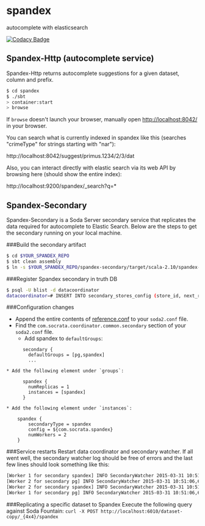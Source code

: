 spandex
=======
autocomplete with elasticsearch

[![Codacy Badge](https://www.codacy.com/project/badge/821a4d00582d4c4b8a4641ee1ee94393)](https://www.codacy.com/public/johnkrah/spandex)

## Spandex-Http (autocomplete service) ##
Spandex-Http returns autocomplete suggestions for a given dataset, column and prefix.

```sh
$ cd spandex
$ ./sbt
> container:start
> browse
```

If `browse` doesn't launch your browser, manually open [http://localhost:8042/](http://localhost:8042/) in your browser.

You can search what is currently indexed in spandex like this (searches "crimeType" for strings starting with "nar"):

http://localhost:8042/suggest/primus.1234/2/3/dat

Also, you can interact directly with elastic search via its web API by browsing here (should show the entire index):

http://localhost:9200/spandex/_search?q=*

## Spandex-Secondary
Spandex-Secondary is a Soda Server secondary service that replicates the data required for autocomplete to Elastic Search. Below are the steps to get the secondary running on your local machine.

###Build the secondary artifact
```sh
$ cd $YOUR_SPANDEX_REPO
$ sbt clean assembly
$ ln -s $YOUR_SPANDEX_REPO/spandex-secondary/target/scala-2.10/spandex-secondary-assembly-*.jar ~/secondary-stores
```

###Register Spandex secondary in truth DB
```sh
$ psql -U blist -d datacoordinator
datacoordinator=# INSERT INTO secondary_stores_config (store_id, next_run_time, interval_in_seconds) values ('spandex', now(), 5)
```

###Configuration changes
* Append the entire contents of [reference.conf](https://github.com/socrata/spandex/blob/master/spandex-common/src/main/resources/reference.conf) to your `soda2.conf` file.
* Find the `com.socrata.coordinator.common.secondary` section of your `soda2.conf` file.
    * Add spandex to `defaultGroups`:
```
      secondary {
        defaultGroups = [pg,spandex]
        ...
```
    * Add the following element under `groups`:
```
      spandex {
        numReplicas = 1
        instances = [spandex]
      }
```
    * Add the following element under `instances`:
```
    spandex {
        secondaryType = spandex
        config = ${com.socrata.spandex}
        numWorkers = 2
    }
```

###Service restarts
Restart data coordinator and secondary watcher.
If all went well, the secondary watcher log should be free of errors and the last few lines should look something like this:
```sh
[Worker 1 for secondary spandex] INFO SecondaryWatcher 2015-03-31 10:51:06,661 update-next-runtime: 1ms; [["store-id","spandex"]]
[Worker 2 for secondary pg] INFO SecondaryWatcher 2015-03-31 10:51:06,661 update-next-runtime: 1ms; [["store-id","pg"]]
[Worker 2 for secondary spandex] INFO SecondaryWatcher 2015-03-31 10:51:06,664 update-next-runtime: 30ms; [["store-id","spandex"]]
[Worker 1 for secondary pg] INFO SecondaryWatcher 2015-03-31 10:51:06,664 update-next-runtime: 33ms; [["store-id","pg"]]
```
###Replicating a specific dataset to Spandex
Execute the following query against Soda Fountain:
`curl -X POST http://localhost:6010/dataset-copy/_{4x4}/spandex`
